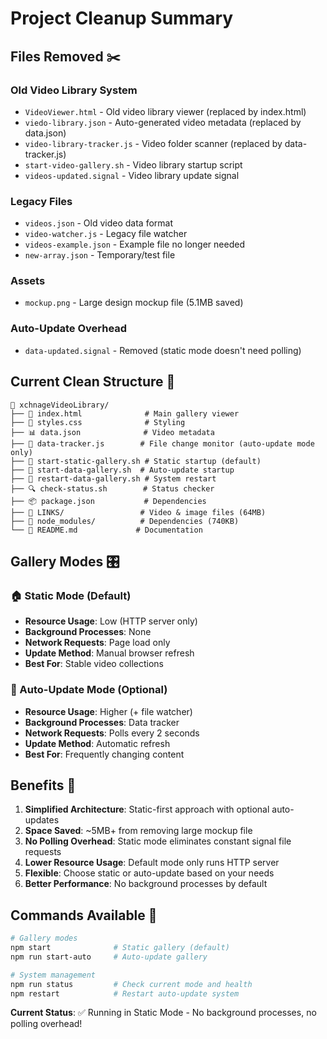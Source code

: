 # Project Cleanup Summary

## Files Removed ✂️

### Old Video Library System
- `VideoViewer.html` - Old video library viewer (replaced by index.html)
- `viedo-library.json` - Auto-generated video metadata (replaced by data.json)
- `video-library-tracker.js` - Video folder scanner (replaced by data-tracker.js)
- `start-video-gallery.sh` - Video library startup script
- `videos-updated.signal` - Video library update signal

### Legacy Files
- `videos.json` - Old video data format
- `video-watcher.js` - Legacy file watcher
- `videos-example.json` - Example file no longer needed
- `new-array.json` - Temporary/test file

### Assets
- `mockup.png` - Large design mockup file (5.1MB saved)

### Auto-Update Overhead
- `data-updated.signal` - Removed (static mode doesn't need polling)

## Current Clean Structure 🎯

```
📁 xchnageVideoLibrary/
├── 📄 index.html              # Main gallery viewer
├── 📄 styles.css              # Styling
├── 📊 data.json              # Video metadata
├── 🔧 data-tracker.js        # File change monitor (auto-update mode only)
├── 🚀 start-static-gallery.sh # Static startup (default)
├── 🚀 start-data-gallery.sh  # Auto-update startup
├── 🚀 restart-data-gallery.sh # System restart
├── 🔍 check-status.sh        # Status checker
├── 📦 package.json           # Dependencies
├── 📁 LINKS/                 # Video & image files (64MB)
├── 📁 node_modules/          # Dependencies (740KB)
└── 📄 README.md             # Documentation
```

## Gallery Modes 🎛️

### 🏠 Static Mode (Default)
- **Resource Usage**: Low (HTTP server only)
- **Background Processes**: None
- **Network Requests**: Page load only
- **Update Method**: Manual browser refresh
- **Best For**: Stable video collections

### 🔄 Auto-Update Mode (Optional)
- **Resource Usage**: Higher (+ file watcher)
- **Background Processes**: Data tracker
- **Network Requests**: Polls every 2 seconds
- **Update Method**: Automatic refresh
- **Best For**: Frequently changing content

## Benefits 🎉

1. **Simplified Architecture**: Static-first approach with optional auto-updates
2. **Space Saved**: ~5MB+ from removing large mockup file
3. **No Polling Overhead**: Static mode eliminates constant signal file requests
4. **Lower Resource Usage**: Default mode only runs HTTP server
5. **Flexible**: Choose static or auto-update based on your needs
6. **Better Performance**: No background processes by default

## Commands Available 🚀

```bash
# Gallery modes
npm start              # Static gallery (default)
npm run start-auto     # Auto-update gallery

# System management
npm run status         # Check current mode and health
npm restart            # Restart auto-update system
```

**Current Status**: ✅ Running in Static Mode - No background processes, no polling overhead! 